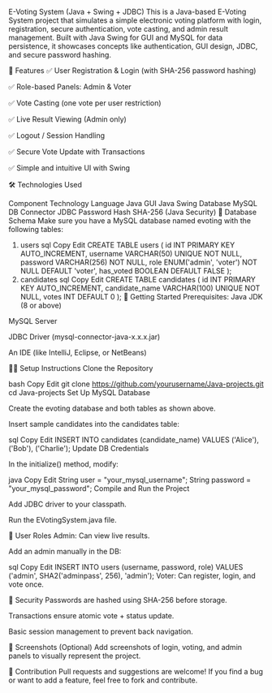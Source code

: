 E-Voting System (Java + Swing + JDBC)
This is a Java-based E-Voting System project that simulates a simple electronic voting platform with login, registration, secure authentication, vote casting, and admin result management. Built with Java Swing for GUI and MySQL for data persistence, it showcases concepts like authentication, GUI design, JDBC, and secure password hashing.

📌 Features
✅ User Registration & Login (with SHA-256 password hashing)

✅ Role-based Panels: Admin & Voter

✅ Vote Casting (one vote per user restriction)

✅ Live Result Viewing (Admin only)

✅ Logout / Session Handling

✅ Secure Vote Update with Transactions

✅ Simple and intuitive UI with Swing

🛠️ Technologies Used

Component	Technology
Language	Java
GUI	Java Swing
Database	MySQL
DB Connector	JDBC
Password Hash	SHA-256 (Java Security)
📂 Database Schema
Make sure you have a MySQL database named evoting with the following tables:

1. users
sql
Copy
Edit
CREATE TABLE users (
    id INT PRIMARY KEY AUTO_INCREMENT,
    username VARCHAR(50) UNIQUE NOT NULL,
    password VARCHAR(256) NOT NULL,
    role ENUM('admin', 'voter') NOT NULL DEFAULT 'voter',
    has_voted BOOLEAN DEFAULT FALSE
);
2. candidates
sql
Copy
Edit
CREATE TABLE candidates (
    id INT PRIMARY KEY AUTO_INCREMENT,
    candidate_name VARCHAR(100) UNIQUE NOT NULL,
    votes INT DEFAULT 0
);
🚀 Getting Started
Prerequisites:
Java JDK (8 or above)

MySQL Server

JDBC Driver (mysql-connector-java-x.x.x.jar)

An IDE (like IntelliJ, Eclipse, or NetBeans)

🧑‍💻 Setup Instructions
Clone the Repository

bash
Copy
Edit
git clone https://github.com/yourusername/Java-projects.git
cd Java-projects
Set Up MySQL Database

Create the evoting database and both tables as shown above.

Insert sample candidates into the candidates table:

sql
Copy
Edit
INSERT INTO candidates (candidate_name) VALUES ('Alice'), ('Bob'), ('Charlie');
Update DB Credentials

In the initialize() method, modify:

java
Copy
Edit
String user = "your_mysql_username";
String password = "your_mysql_password";
Compile and Run the Project

Add JDBC driver to your classpath.

Run the EVotingSystem.java file.

👤 User Roles
Admin: Can view live results.

Add an admin manually in the DB:

sql
Copy
Edit
INSERT INTO users (username, password, role) 
VALUES ('admin', SHA2('adminpass', 256), 'admin');
Voter: Can register, login, and vote once.

🔐 Security
Passwords are hashed using SHA-256 before storage.

Transactions ensure atomic vote + status update.

Basic session management to prevent back navigation.

📸 Screenshots (Optional)
Add screenshots of login, voting, and admin panels to visually represent the project.

🤝 Contribution
Pull requests and suggestions are welcome! If you find a bug or want to add a feature, feel free to fork and contribute.
